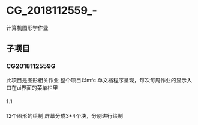 # CG_2018112559_-
计算机图形学作业

## 子项目

### CG2018112559G
此项目是图形相关作业
整个项目以mfc 单文档程序呈现，每次每周作业的显示入口在ui界面的菜单栏里
####  1.1
12个图形的绘制
屏幕分成3*4个块，分别进行绘制

